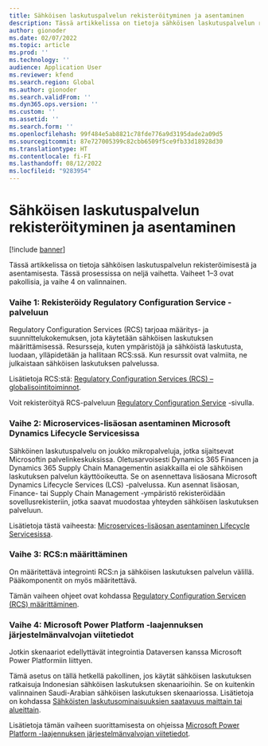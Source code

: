 ```yaml
---
title: Sähköisen laskutuspalvelun rekisteröityminen ja asentaminen
description: Tässä artikkelissa on tietoja sähköisen laskutuspalvelun rekisteröimisestä ja asentamisesta.
author: gionoder
ms.date: 02/07/2022
ms.topic: article
ms.prod: ''
ms.technology: ''
audience: Application User
ms.reviewer: kfend
ms.search.region: Global
ms.author: gionoder
ms.search.validFrom: ''
ms.dyn365.ops.version: ''
ms.custom: ''
ms.assetid: ''
ms.search.form: ''
ms.openlocfilehash: 99f484e5ab8821c78fde776a9d3195dade2a09d5
ms.sourcegitcommit: 87e727005399c82cbb6509f5ce9fb33d18928d30
ms.translationtype: HT
ms.contentlocale: fi-FI
ms.lasthandoff: 08/12/2022
ms.locfileid: "9283954"
---
```

# <a name="sign-up-for-and-install-the-electronic-invoicing-service"></a>Sähköisen laskutuspalvelun rekisteröityminen ja asentaminen

[!include [banner](../includes/banner.md)]

Tässä artikkelissa on tietoja sähköisen laskutuspalvelun rekisteröimisestä ja asentamisesta. Tässä prosessissa on neljä vaihetta. Vaiheet 1–3 ovat pakollisia, ja vaihe 4 on valinnainen.

### <a name="step-1-sign-up-for-regulatory-configuration-service"></a>Vaihe 1: Rekisteröidy Regulatory Configuration Service -palveluun

Regulatory Configuration Services (RCS) tarjoaa määritys- ja suunnittelukokemuksen, jota käytetään sähköisen laskutuksen määrittämisessä. Resursseja, kuten ympäristöjä ja sähköistä laskutusta, luodaan, ylläpidetään ja hallitaan RCS:ssä. Kun resurssit ovat valmiita, ne julkaistaan sähköisen laskutuksen palvelussa.

Lisätietoja RCS:stä: [Regulatory Configuration Services (RCS) – globalisointitoiminnot](rcs-globalization-feature.md).

Voit rekisteröityä RCS-palveluun [Regulatory Configuration Service](https://marketing.configure.global.dynamics.com/) -sivulla.

### <a name="step-2-install-the-add-in-for-microservices-in-microsoft-dynamics-lifecycle-services"></a>Vaihe 2: Microservices-lisäosan asentaminen Microsoft Dynamics Lifecycle Servicesissa

Sähköinen laskutuspalvelu on joukko mikropalveluja, jotka sijaitsevat Microsoftin palvelinkeskuksissa. Oletusarvoisesti Dynamics 365 Financen ja Dynamics 365 Supply Chain Managementin asiakkailla ei ole sähköisen laskutuksen palvelun käyttöoikeutta. Se on asennettava lisäosana Microsoft Dynamics Lifecycle Services (LCS) -palvelussa. Kun asennat lisäosan, Finance- tai Supply Chain Management -ympäristö rekisteröidään sovellusrekisteriin, jotka saavat muodostaa yhteyden sähköisen laskutuksen palveluun.

Lisätietoja tästä vaiheesta: [Microservices-lisäosan asentaminen Lifecycle Servicesissa](e-invoicing-install-add-in-microservices-lcs.md).

### <a name="step-3-set-up-rcs"></a>Vaihe 3: RCS:n määrittäminen

On määritettävä integrointi RCS:n ja sähköisen laskutuksen palvelun välillä. Pääkomponentit on myös määritettävä.

Tämän vaiheen ohjeet ovat kohdassa [Regulatory Configuration Servicen (RCS) määrittäminen](e-invoicing-set-up-rcs.md).

### <a name="step-4-microsoft-power-platform-plug-in-admin-reference"></a>Vaihe 4: Microsoft Power Platform -laajennuksen järjestelmänvalvojan viitetiedot

Jotkin skenaariot edellyttävät integrointia Dataversen kanssa Microsoft Power Platformiin liittyen.

Tämä asetus on tällä hetkellä pakollinen, jos käytät sähköisen laskutuksen ratkaisuja Indonesian sähköisen laskutuksen skenaarioihin. Se on kuitenkin valinnainen Saudi-Arabian sähköisen laskutuksen skenaariossa. Lisätietoja on kohdassa [Sähköisten laskutusominaisuuksien saatavuus maittain tai alueittain](e-invoicing-country-specific-availability.md).

Lisätietoja tämän vaiheen suorittamisesta on ohjeissa [Microsoft Power Platform -laajennuksen järjestelmänvalvojan viitetiedot](e-invoicing-power-platform-plug-in.md).
